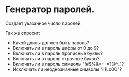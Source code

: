 # Генeратор паролей.



Создает указанное число паролей. 

Так же спросит: 
- Какой длины должен быть пароль?
- Включать ли в пароль цифры от 0 до 9?
- Включать ли в пароль прописные буквы? 
- Включать ли в пароль строчные буквы?
- Включать ли в пароль символы "!#$%&*+-=?@^_"?
- Исключать ли неоднозначные символы "il1Lo0O"? 